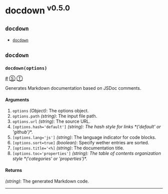 # docdown <sup>v0.5.0</sup>

<!-- div class="toc-container" -->

<!-- div -->

## `docdown`
* <a href="#docdownoptions">`docdown`</a>

<!-- /div -->

<!-- /div -->

<!-- div class="doc-container" -->

<!-- div -->

## `docdown`

<!-- div -->

### <a id="docdownoptions"></a>`docdown(options)`
<a href="#docdownoptions">#</a> [&#x24C8;](https://github.com/jdalton/docdown/blob/0.5.0/index.js#L26 "View in source") [&#x24C9;][1]

Generates Markdown documentation based on JSDoc comments.

#### Arguments
1. `options` *(Object)*: The options object.
2. `options.path` *(string)*: The input file path.
3. `options.url` *(string)*: The source URL.
4. `[options.hash='default']` *(string): The hash style for links &#42;('default' or 'github')*&#42;.
5. `[options.lang='js']` *(string)*: The language indicator for code blocks.
6. `[options.sort=true]` *(boolean)*: Specify wether entries are sorted.
7. `[options.title='<%]` *(string)*: The documentation title.
8. `[options.toc='properties']` *(string): The table of contents organization style &#42;('categories' or 'properties')*&#42;.

#### Returns
*(string)*: The generated Markdown code.

* * *

<!-- /div -->

<!-- /div -->

<!-- /div -->

 [1]: #docdown "Jump back to the TOC."

